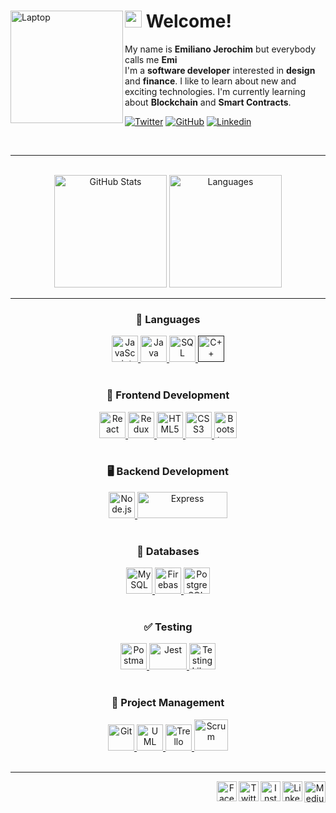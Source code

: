 <body>
<div class="header>
  <a href="https://emijerochim.github.io/emijerochim/" target="_blank">
      <img align="left" alt="Laptop" width="180px" src="https://devathon.com/wp-content/uploads/2020/01/react-js-developers-devathon-2-1.png"/>
  </a>
  <h1><img src="https://user-images.githubusercontent.com/5679180/79618120-0daffb80-80be-11ea-819e-d2b0fa904d07.gif" width="27px" style="display:inline-block"> Welcome!</h1>
  <p>
      My name is <strong>Emiliano Jerochim</strong> but everybody calls me <strong>Emi</strong>
      <br>
      I'm a <strong>software developer</strong> interested in <strong>design</strong> and <strong>finance</strong>. I like to learn about new and exciting technologies. I'm currently learning about <strong>Blockchain</strong> and <strong>Smart Contracts</strong>.
  </p>
  
  [![Twitter](https://img.shields.io/twitter/follow/emijerochim?style=social)](https://twitter.com/emijerochim)
  [![GitHub](https://img.shields.io/github/followers/emijerochim?label=follow&style=social)](https://github.com/emijerochim)
  [![Linkedin](https://img.shields.io/badge/-Emi_Jerochim-blue?style=flat-square&logo=Linkedin&logoColor=white&link=https://www.linkedin.com/in/emijerochim/)](https://www.linkedin.com/in/emijerochim/)
</div>
<br>

<hr>

<div class="git-stats" align="center">
<br>
  <img alt="GitHub Stats" height="180px" src="https://github-readme-stats.vercel.app/api?username=emijerochim&show_icons=true&hide=stars,issues&theme=react&line_height=27&count_private=true"/>
  <img alt="Languages" height="180px" src="https://github-readme-stats.vercel.app/api/top-langs/?username=emijerochim&langs_count=3&theme=react"/>
</div>

<hr>

<div class="skill-wrap">
    <div class="skill-set" align="center">
        <h3 align="center">💬 Languages</h3>
        <a href="https://developer.mozilla.org/en-US/docs/Web/JavaScript" title="JavaScript">
            <img src="https://github.com/tomchen/stack-icons/blob/master/logos/javascript.svg" alt="JavaScript" width="42px" height="42px">
        </a>
        <a href="https://www.java.com/" title="Java">
            <img src="https://github.com/tomchen/stack-icons/blob/master/logos/java.svg" alt="Java" width="42px" height="42px">
        </a>
        <a href='https://svgshare.com/s/WMK'>
            <img src='https://svgshare.com/i/WMK.svg' alt="SQL" width="42px"height="42px" />
        </a>
        <a href='' title="C++">
            <img src="https://github.com/get-icon/geticon/blob/master/icons/c-plusplus.svg" alt="C++" width="42px" height="42px">
        </a>
        <br>
        <br>
    </div>
    <div class="skill-set" align="center">
        <h3 align="center">📱 Frontend Development</h3>
        <a href="https://reactjs.org/" title="React">
            <img src="https://github.com/tomchen/stack-icons/blob/master/logos/react.svg" alt="React" width="42px" height="42px">
        </a>
        <a href="https://redux.js.org/" title="Redux">
            <img src="https://github.com/tomchen/stack-icons/blob/master/logos/redux.svg" alt="Redux" width="42px" height="42px">
        </a>
        <a href="https://www.w3.org/TR/html5/" title="HTML5">
            <img src="https://github.com/tomchen/stack-icons/blob/master/logos/html-5.svg" alt="HTML5"  width="42px" height="42px">
        </a>
        <a href="https://www.w3.org/TR/CSS/" title="CSS3">
            <img src="https://github.com/tomchen/stack-icons/blob/master/logos/css-3.svg" alt="CSS3" width="42px" height="42px">
        </a>
        <a href="https://getbootstrap.com/" title="Bootstrap">
            <img src="https://github.com/get-icon/geticon/blob/master/icons/bootstrap.svg" alt="Bootstrap" width="36px" height="42px">
        </a>
        <br>
        <br>
    </div>
    <div class="skill-set" align="center">
        <h3 align="center">🖥️ Backend Development</h3>
        <a href="https://nodejs.org/" title="Node.js">
            <img src="https://github.com/tomchen/stack-icons/blob/master/logos/nodejs-icon.svg" alt="Node.js" width="42px" height="42px">
        </a>
        <a href="https://expressjs.com/" title="Express">
           <img src="https://github.com/tomchen/stack-icons/blob/master/logos/express.svg" alt="Express" width="144" height="42px">
        </a>
        <br>
        <br>
    </div>
    <div class="skill-set" align="center">
        <h3 align="center">💾 Databases</h3>
        <a href="https://dev.mysql.com/" title="MySQL">
            <img src="https://github.com/tomchen/stack-icons/blob/master/logos/mysql.svg" alt="MySQL" width="42px" height="42px">
        </a>
        <a href="https://firebase.google.com/" title="Firebase">
            <img src="https://github.com/get-icon/geticon/blob/master/icons/firebase.svg" alt="Firebase" width="42px" height="42px">
        </a>
        <a href="https://www.postgresql.org/" title="PostgreSQL">
            <img src="https://github.com/tomchen/stack-icons/blob/master/logos/postgresql.svg" alt="PostgreSQL" width="42px" height="42px">
        </a>
        <br>
        <br>
    </div>
    <!-- 
    <div class="skill-set" align="center">
        <h3 align="center">📦 Deploy</h3>
        <a href="https://aws.amazon.com/" title="AWS">
            <img src="https://github.com/get-icon/geticon/blob/master/icons/aws.svg" alt="AWS" width="42px" height="42px">
        </a>
        <a href="https://www.digitalocean.com/" title="DigitalOcean">
            <img src="https://github.com/get-icon/geticon/blob/master/icons/digital-ocean.svg" alt="DigitalOcean" width="42px" height="42px">
        </a>
        <a href="https://cloud.google.com/" title="Google Cloud">
            <img src="https://github.com/get-icon/geticon/blob/master/icons/google-cloud.svg" alt="Google" width="42px" height="42px">
        </a>
        <a href="https://webpack.js.org/" title="Webpack">
            <img src="https://github.com/get-icon/geticon/blob/master/icons/webpack.svg" alt="Webpack" width="42px" height="42px">
        </a>
        <a href="https://www.docker.com" title="Docker">
            <img src="https://github.com/get-icon/geticon/blob/master/icons/docker-icon.svg" alt="Docker" width="42px" height="42px">
        </a>
        <a href="https://redis.io/" title="Redis">
            <img src="https://github.com/get-icon/geticon/blob/master/icons/redis.svg" alt="Redis" width="42px" height="42px">
        </a>
        <br>
        <br>
    -->
    <div class="skill-set" align="center">
        <h3 align="center">✅ Testing</h3>
        <a href="https://www.postman.com/" title="Postman">
            <img src="https://github.com/get-icon/geticon/blob/master/icons/postman.svg" alt="Postman" width="42px" height="42px">
         </a>
        <a href="https://jestjs.io/" title="Jest">
            <img src="https://github.com/get-icon/geticon/blob/master/icons/jest.svg" alt="Jest" width="60px" height="42px">
        </a>
        <a href="https://testing-library.com/" title="Testing Library">
            <img src="https://testing-library.com/img/octopus-64x64.png" alt="Testing Library" width="42px" height="42px">
        </a>
        <br>
        <br>
    </div>
    <div class="skill-set" align="center">
        <h3 align="center">👥 Project Management</h3>
        <a href="https://git-scm.com/" title="Git">
          <img src="https://github.com/tomchen/stack-icons/blob/master/logos/git-icon.svg" alt="Git" width="42px" height="42px">
        </a>
        <a href="https://www.uml.org/" title="UML">
        <img src="https://svgshare.com/i/WQG.svg" alt="UML" width="42px" height="42px">
        </a>
        <a href="https://trello.com/" title="Trello">
            <img src="https://image.flaticon.com/icons/png/512/1313/1313644.png" alt="Trello" width="42px" height="42px">
        </a>
        <a href="https://www.scrum.org/" title="Scrum">
            <img src="https://www.pinclipart.com/picdir/big/295-2956983_scrum-comments-clipart.png" alt="Scrum" width="54px" height="50px">
        </a>
        <br>
        <br>
    </div>
</div>

<hr>

<div class="footer" align="center">
    <a href="https://medium.com/@emijerochim" target="_blank">
        <img align="right" alt="Medium" width="34px" src="https://github.com/tomchen/stack-icons/blob/master/logos/medium.svg"/>
    </a>
    <a href="https://www.linkedin.com/in/emijerochim/" target="_blank">
        <img align="right" alt="LinkedIn" width="32px" src="https://cdn1.iconfinder.com/data/icons/logotypes/32/square-linkedin-512.png"/>
    </a>
    <a href="https://www.instagram.com/emijerochim/" target="_blank">
        <img align="right" alt="Instagram" width="32px" src="https://cdn2.iconfinder.com/data/icons/social-media-2285/512/1_Instagram_colored_svg_1-512.png"/>
    </a>
    <a href="https://www.twitter.com/emijerochim/" target="_blank">
        <img align="right" alt="Twitter" width="32px" src="https://cdn2.iconfinder.com/data/icons/social-media-2285/512/1_Twitter3_colored_svg-512.png"/>
    </a>
    <a href="https://www.facebook.com/emijerochim/" target="_blank">
        <img align="right" alt="Facebook" width="32px" src="https://cdn1.iconfinder.com/data/icons/social-media-2285/512/Colored_Facebook3_svg-512.png"/>
    </a>
</div>
</body>
